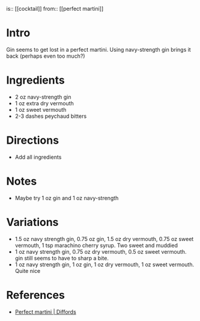 is:: [[cocktail]]
from:: [[perfect martini]]

# Intro
Gin seems to get lost in a perfect martini. Using navy-strength gin brings it back (perhaps even too much?)

# Ingredients
* 2 oz navy-strength gin
* 1 oz extra dry vermouth
* 1 oz sweet vermouth
* 2-3 dashes peychaud bitters

# Directions
* Add all ingredients

# Notes
* Maybe try 1 oz gin and 1 oz navy-strength

# Variations
- 1.5 oz navy strength gin, 0.75 oz gin, 1.5 oz dry vermouth, 0.75 oz sweet vermouth, 1 tsp marachino cherry syrup. Two sweet and muddied
- 1 oz navy strength gin, 0.75 oz dry vermouth, 0.5 oz sweet vermouth. gin still seems to have to sharp a bite.
- 1 oz navy strength gin, 1 oz gin, 1 oz dry vermouth, 1 oz sweet vermouth. Quite nice

# References
- [Perfect martini | Diffords](https://www.diffordsguide.com/cocktails/recipe/1509/perfect-martini)
